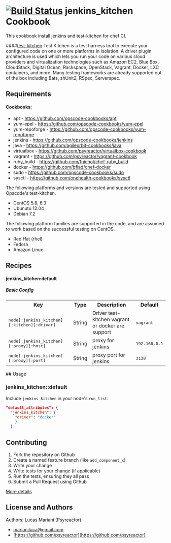 [![Build Status](https://travis-ci.org/psyreactor/jenkins_kitchen-cookbook.svg?branch=master)](https://travis-ci.org/psyreactor/jenkins_kitchen-cookbook)
jenkins_kitchen Cookbook
===============

This cookbook install jenkins and test-kitchen for chef CI.

####[test-kitchen](https://http://kitchen.ci//)
Test Kitchen is a test harness tool to execute your configured code on one or more platforms in isolation. A driver plugin architecture is used which lets you run your code on various cloud providers and virtualization technologies such as Amazon EC2, Blue Box, CloudStack, Digital Ocean, Rackspace, OpenStack, Vagrant, Docker, LXC containers, and more. Many testing frameworks are already supported out of the box including Bats, shUnit2, RSpec, Serverspec.

Requirements
------------
#### Cookbooks:

- apt - https://github.com/opscode-cookbooks/apt
- yum-epel - https://github.com/opscode-cookbooks/yum-epel
- yum-repoforge - https://github.com/opscode-cookbooks/yum-repoforge
- jenkins - https://github.com/opscode-cookbooks/jenkins
- java - https://github.com/agileorbit-cookbooks/java
- virtualbox - https://github.com/psyreactor/virtualbox-cookbook
- vagrant - https://github.com/psyreactor/vagrant-cookbook
- ruby_build - https://github.com/fnichol/chef-ruby_build
- docker - https://github.com/bflad/chef-docker
- sudo - https://github.com/opscode-cookbooks/sudo
- sysctl - https://github.com/onehealth-cookbooks/sysctl

The following platforms and versions are tested and supported using Opscode's test-kitchen.

- CentOS 5.8, 6.3
- Ubunutu 12.04
- Debian 7.2

The following platform families are supported in the code, and are assumed to work based on the successful testing on CentOS.


- Red Hat (rhel)
- Fedora
- Amazon Linux

Recipes
-------
#### jenkins_kitchen:default
##### Basic Config

<table>
  <tr>
    <th>Key</th>
    <th>Type</th>
    <th>Description</th>
    <th>Default</th>
  </tr>
  <tr>
    <td><tt>node[:jenkins_kitchen][:kitchen][:driver]</tt></td>
    <td>String</td>
    <td>Driver test-kitchen vagrant or docker are support</td>
    <td><tt>vagrant</tt></td>
  </tr>
  <tr>
    <td><tt>node[:jenkins_kitchen][:proxy][:host]</tt></td>
    <td>String</td>
    <td>proxy for jenkins</td>
    <td><tt>192.168.0.1</tt></td>
  </tr>
  <tr>
    <td><tt>node[:jenkins_kitchen][:proxy][:port]</tt></td>
    <td>String</td>
    <td>proxy port for jenkins</td>
    <td><tt>3128</tt></td>
  </tr>
</table>
## Usage

### jenkins_kitchen::default

Include `jenkins_kitchen` in your node's `run_list`:

```json
"default_attributes": {
  "jenkins_kitchen": {
    "driver": "docker"
    }
  }
```


Contributing
------------

1. Fork the repository on Github
2. Create a named feature branch (like `add_component_x`)
3. Write your change
4. Write tests for your change (if applicable)
5. Run the tests, ensuring they all pass
6. Submit a Pull Request using Github

[More details](https://github.com/psyreactor/wordpress-cookbook/blob/master/CONTRIBUTING.md)

License and Authors
-------------------

Authors:
Lucas Mariani (Psyreactor)
- [marianiluca@gmail.com](mailto:marianiluca@gmail.com)
- [https://github.com/psyreactor](https://github.com/psyreactor)
